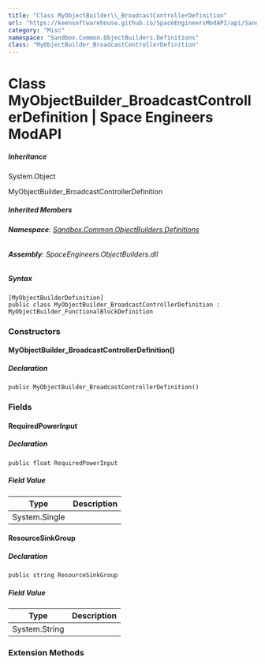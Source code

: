 ```yaml
---
title: "Class MyObjectBuilder\\_BroadcastControllerDefinition"
url: "https://keensoftwarehouse.github.io/SpaceEngineersModAPI/api/Sandbox.Common.ObjectBuilders.Definitions.MyObjectBuilder_BroadcastControllerDefinition.html"
category: "Misc"
namespace: "Sandbox.Common.ObjectBuilders.Definitions"
class: "MyObjectBuilder_BroadcastControllerDefinition"
---
```


# Class MyObjectBuilder\_BroadcastControllerDefinition | Space Engineers ModAPI

##### Inheritance

System.Object

MyObjectBuilder\_BroadcastControllerDefinition

##### Inherited Members

###### **Namespace**: [Sandbox.Common.ObjectBuilders.Definitions](https://keensoftwarehouse.github.io/SpaceEngineersModAPI/api/Sandbox.Common.ObjectBuilders.Definitions.html)

###### **Assembly**: SpaceEngineers.ObjectBuilders.dll

##### Syntax

```
[MyObjectBuilderDefinition]
public class MyObjectBuilder_BroadcastControllerDefinition : MyObjectBuilder_FunctionalBlockDefinition
```

### Constructors

#### MyObjectBuilder\_BroadcastControllerDefinition()

##### Declaration

```
public MyObjectBuilder_BroadcastControllerDefinition()
```

### Fields

#### RequiredPowerInput

##### Declaration

```
public float RequiredPowerInput
```

##### Field Value

| Type | Description |
| --- | --- |
| System.Single |     |

#### ResourceSinkGroup

##### Declaration

```
public string ResourceSinkGroup
```

##### Field Value

| Type | Description |
| --- | --- |
| System.String |     |

### Extension Methods